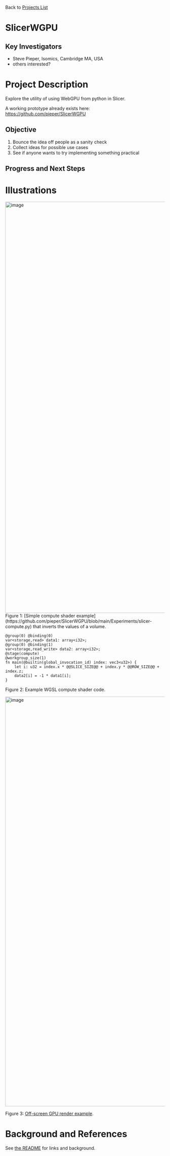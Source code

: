Back to [Projects List](../../README.md#ProjectsList)

# SlicerWGPU

## Key Investigators

- Steve Pieper, Isomics, Cambridge MA, USA
- others interested?

# Project Description

Explore the utility of using WebGPU from python in Slicer.

A working prototype already exists here: https://github.com/pieper/SlicerWGPU

## Objective

1. Bounce the idea off people as a sanity check
2. Collect ideas for possible use cases
3. See if anyone wants to try implementing something practical

## Progress and Next Steps

# Illustrations

<img width="1298" alt="image" src="https://user-images.githubusercontent.com/126077/175835831-a052d131-bdc3-4cb6-90b6-de5c2d0d0659.png">
Figure 1: [Simple compute shader example](https://github.com/pieper/SlicerWGPU/blob/main/Experiments/slicer-compute.py) that inverts the values of a volume.

```
@group(0) @binding(0)
var<storage,read> data1: array<i32>;
@group(0) @binding(1)
var<storage,read_write> data2: array<i32>;
@stage(compute)
@workgroup_size(1)
fn main(@builtin(global_invocation_id) index: vec3<u32>) {
    let i: u32 = index.x * @@SLICE_SIZE@@ + index.y * @@ROW_SIZE@@ + index.z;
    data2[i] = -1 * data1[i];
}
```
Figure 2: Example WGSL compute shader code.

<img width="1293" alt="image" src="https://user-images.githubusercontent.com/126077/175835810-0bb72ccf-91b7-4b0f-87ee-207ea01fff41.png">

Figure 3: [Off-screen GPU render example](https://github.com/pieper/SlicerWGPU/blob/main/Experiments/slicer-render.py).

# Background and References
See [the README](https://github.com/pieper/SlicerWGPU) for links and background.
